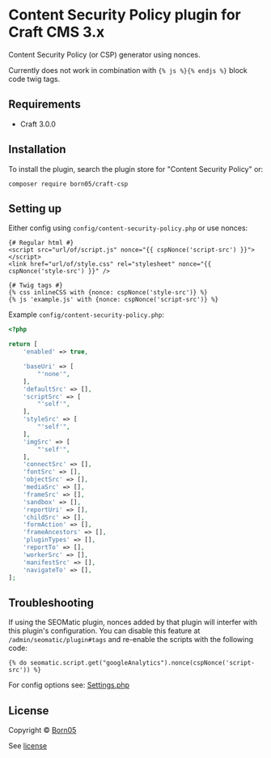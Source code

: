 # Content Security Policy plugin for Craft CMS 3.x

Content Security Policy (or CSP) generator using nonces.

Currently does not work in combination with `{% js %}{% endjs %}` block code twig tags.

## Requirements

- Craft 3.0.0

## Installation

To install the plugin, search the plugin store for "Content Security Policy" or:

`composer require born05/craft-csp`

## Setting up

Either config using `config/content-security-policy.php` or use nonces:

```twig
{# Regular html #}
<script src="url/of/script.js" nonce="{{ cspNonce('script-src') }}"></script>
<link href="url/of/style.css" rel="stylesheet" nonce="{{ cspNonce('style-src') }}" />

{# Twig tags #}
{% css inlineCSS with {nonce: cspNonce('style-src')} %}
{% js 'example.js' with {nonce: cspNonce('script-src')} %}
```

Example `config/content-security-policy.php`:

```php
<?php

return [
    'enabled' => true,

    'baseUri' => [
        "'none'",
    ],
    'defaultSrc' => [],
    'scriptSrc' => [
        "'self'",
    ],
    'styleSrc' => [
        "'self'",
    ],
    'imgSrc' => [
        "'self'",
    ],
    'connectSrc' => [],
    'fontSrc' => [],
    'objectSrc' => [],
    'mediaSrc' => [],
    'frameSrc' => [],
    'sandbox' => [],
    'reportUri' => [],
    'childSrc' => [],
    'formAction' => [],
    'frameAncestors' => [],
    'pluginTypes' => [],
    'reportTo' => [],
    'workerSrc' => [],
    'manifestSrc' => [],
    'navigateTo' => [],
];
```

## Troubleshooting

If using the SEOMatic plugin, nonces added by that plugin will interfer with this plugin's configuration. You can disable this feature at `/admin/seomatic/plugin#tags` and re-enable the scripts with the following code:

```twig
{% do seomatic.script.get("googleAnalytics").nonce(cspNonce('script-src')) %}
```

For config options see: [Settings.php](https://github.com/born05/craft-csp/blob/craft4/src/models/Settings.php)

## License

Copyright © [Born05](https://www.born05.com/)

See [license](https://github.com/born05/craft-csp/blob/craft4/LICENSE.md)

